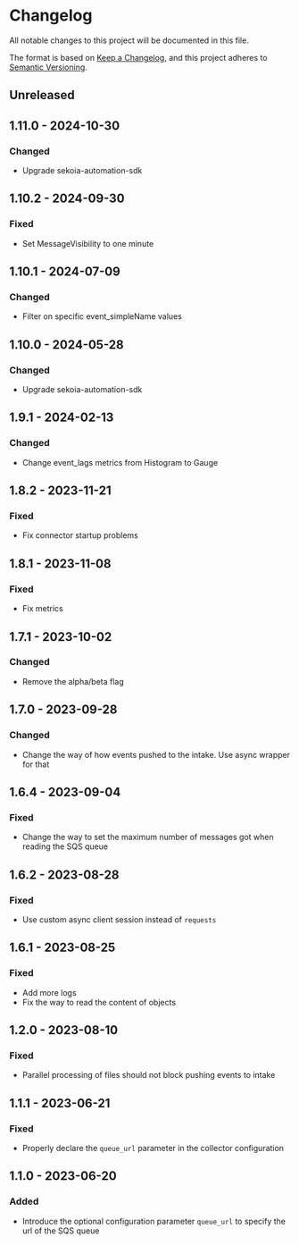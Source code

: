 # Changelog

All notable changes to this project will be documented in this file.

The format is based on [Keep a Changelog](https://keepachangelog.com/en/1.0.0/),
and this project adheres to [Semantic Versioning](https://semver.org/spec/v2.0.0.html).

## Unreleased

## 1.11.0 - 2024-10-30

### Changed

- Upgrade sekoia-automation-sdk

## 1.10.2 - 2024-09-30

### Fixed

- Set MessageVisibility to one minute

## 1.10.1 - 2024-07-09

### Changed

- Filter on specific event_simpleName values

## 1.10.0 - 2024-05-28

### Changed

- Upgrade sekoia-automation-sdk

## 1.9.1 - 2024-02-13

### Changed

- Change event_lags metrics from Histogram to Gauge

## 1.8.2 - 2023-11-21

### Fixed

- Fix connector startup problems

## 1.8.1 - 2023-11-08

### Fixed

- Fix metrics

## 1.7.1 - 2023-10-02

### Changed

- Remove the alpha/beta flag

## 1.7.0 - 2023-09-28

### Changed

- Change the way of how events pushed to the intake. Use async wrapper for that

## 1.6.4 - 2023-09-04

### Fixed

- Change the way to set the maximum number of messages got when reading the SQS queue

## 1.6.2 - 2023-08-28

### Fixed

- Use custom async client session instead of `requests`

## 1.6.1 - 2023-08-25

### Fixed

- Add more logs
- Fix the way to read the content of objects

## 1.2.0 - 2023-08-10

### Fixed

- Parallel processing of files should not block pushing events to intake

## 1.1.1 - 2023-06-21

### Fixed

- Properly declare the `queue_url` parameter in the collector configuration

## 1.1.0 - 2023-06-20

### Added

- Introduce the optional configuration parameter `queue_url` to specify the url of the SQS queue
